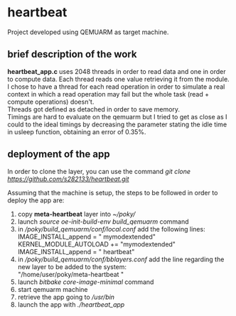 # heartbeat

Project developed using QEMUARM as target machine.

## brief description of the work
**heartbeat_app.c** uses 2048 threads in order to read data and one in order to compute data.
Each thread reads one value retrieving it from the module. I chose to have a thread for each read operation in order to simulate a real context in which a read operation may fail but the whole task (read + compute operations) doesn't.  
Threads got defined as detached in order to save memory.  
Timings are hard to evaluate on the qemuarm but I tried to get as close as I could to the ideal timings by decreasing the parameter stating the idle time in usleep function, obtaining an error of 0.35%.

## deployment of the app
In order to clone the layer, you can use the command _git clone https://github.com/s282133/heartbeat.git_  

Assuming that the machine is setup, the steps to be followed in order to deploy the app are: 
  1) copy **meta-heartbeat** layer into _~/poky/_
  2) launch _source oe-init-build-env build_qemuarm_ command
  3) in _/poky/build_qemuarm/conf/local.conf_ add the following lines:  
  IMAGE_INSTALL_append = " mymodextended"  
  KERNEL_MODULE_AUTOLOAD += "mymodextended"   
  IMAGE_INSTALL_append = " heartbeat" 
  4) in _/poky/build_qemuarm/conf/bblayers.conf_ add the line regarding the new layer to be added to the system:  
   "/home/user/poky/meta-heartbeat \"
  5) launch _bitbake core-image-minimal_ command
  6) start qemuarm machine
  7) retrieve the app going to _/usr/bin_
  8) launch the app with _./heartbeat_app_
